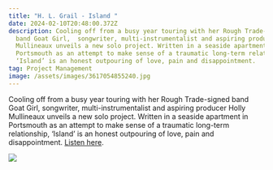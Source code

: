 ```yaml
---
title: "H. L. Grail - Island "
date: 2024-02-10T20:48:00.372Z
description: Cooling off from a busy year touring with her Rough Trade-signed
  band Goat Girl,  songwriter, multi-instrumentalist and aspiring producer Holly
  Mullineaux unveils a new solo project. Written in a seaside apartment in
  Portsmouth as an attempt to make sense of a traumatic long-term relationship,
  ‘Island’ is an honest outpouring of love, pain and disappointment.
tag: Project Management
image: /assets/images/3617054855240.jpg
---
```

Cooling off from a busy year touring with her Rough Trade-signed band Goat Girl,  songwriter, multi-instrumentalist and aspiring producer Holly Mullineaux unveils a new solo project. Written in a seaside apartment in Portsmouth as an attempt to make sense of a traumatic long-term relationship, ‘Island’ is an honest outpouring of love, pain and disappointment. [Listen here](https://bfan.link/island-1).



![](/assets/images/instagram-post-20-1-.png)